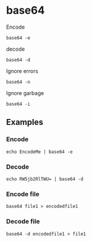 # base64

Encode

    base64 -e

decode 

    base64 -d

Ignore errors

    base64 -n

Ignore garbage

    base64 -i

## Examples

### Encode

    echo EncodeMe | base64 -e

### Decode

    echo RW5jb2RlTWU= | base64 -d

### Encode file

    base64 file1 > encodedfile1

### Decode file

    base64 -d encodedfile1 > file1
